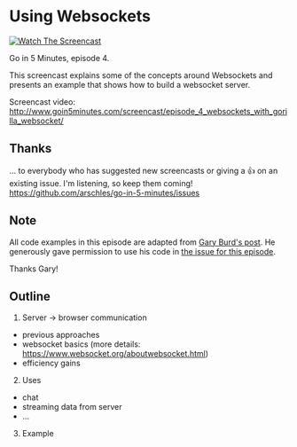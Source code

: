 # Using Websockets

[![Watch The Screencast](http://www.goin5minutes/img/watch-screencast.svg)](http://www.goin5minutes.com/screencast/episode_4_websockets_with_gorilla_websocket/)

Go in 5 Minutes, episode 4.

This screencast explains some of the concepts around Websockets and presents an example
that shows how to build a websocket server.

Screencast video:
http://www.goin5minutes.com/screencast/episode_4_websockets_with_gorilla_websocket/

## Thanks

... to everybody who has suggested new screencasts or giving a :+1: on an existing
issue. I'm listening, so keep them coming! https://github.com/arschles/go-in-5-minutes/issues

## Note

All code examples in this episode are adapted from [Gary Burd's post](http://gary.burd.info/go-websocket-chat).
He generously gave permission to use his code in [the issue for this episode](https://github.com/arschles/go-in-5-minutes/issues/10#issuecomment-148243514).

Thanks Gary!

## Outline

1. Server -> browser communication
  - previous approaches
  - websocket basics (more details: https://www.websocket.org/aboutwebsocket.html)
  - efficiency gains
2. Uses
  - chat
  - streaming data from server
  - ...
3. Example
